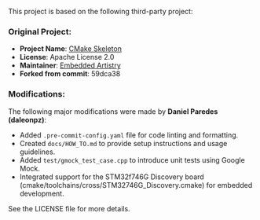 This project is based on the following third-party project:

### Original Project:
- **Project Name**: [CMake Skeleton](https://github.com/embeddedartistry/cmake-project-skeleton)
- **License**: Apache License 2.0
- **Maintainer**: [Embedded Artistry](https://embeddedartistry.com/)
- **Forked from commit**: 59dca38

### Modifications:
The following major modifications were made by **Daniel Paredes (daleonpz)**:
- Added `.pre-commit-config.yaml` file for code linting and formatting.
- Created `docs/HOW_TO.md` to provide setup instructions and usage guidelines.
- Added `test/gmock_test_case.cpp` to introduce unit tests using Google Mock.
- Integrated support for the STM32f746G Discovery board (cmake/toolchains/cross/STM32746G_Discovery.cmake) for embedded development.

See the LICENSE file for more details.
